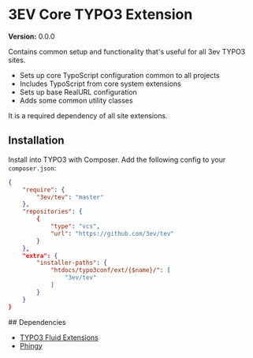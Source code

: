 # 3EV Core TYPO3 Extension

**Version:** 0.0.0

Contains common setup and functionality that's useful for all 3ev TYPO3 sites.

- Sets up core TypoScript configuration common to all projects
- Includes TypoScript from core system extensions
- Sets up base RealURL configuration
- Adds some common utility classes

It is a required dependency of all site extensions.

## Installation

Install into TYPO3 with Composer. Add the following config to your `composer.json`:

```json
{
    "require": {
        "3ev/tev": "master"
    },
    "repositories": {
        {
            "type": "vcs",
            "url": "https://github.com/3ev/tev"
        }
    },
    "extra": {
        "installer-paths": {
            "htdocs/typo3conf/ext/{$name}/": [
                "3ev/tev"
            ]
        }
    }
}
```

## Dependencies

- [TYPO3 Fluid Extensions](https://github.com/FluidTYPO3)
- [Phingy](https://github.com/3ev/phingy)
